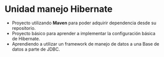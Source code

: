 # Unidad manejo Hibernate
- Proyecto utilizando **Maven** para poder adquirir dependencia desde su repositorio.
- Proyecto básico para aprender a implementar la configuración básica de Hibernate.
- Aprendiendo a utilizar un framework de manejo de datos a una Base de datos a parte de JDBC.
